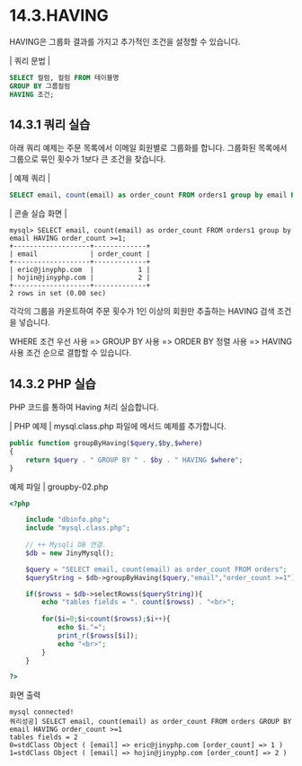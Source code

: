 # 14.3.HAVING 
HAVING은 그룹화 결과를 가지고 추가적인 조건을 설정할 수 있습니다.  

| 쿼리 문법 | 
```sql
SELECT 컬럼, 컬럼 FROM 테이블명
GROUP BY 그룹컬럼
HAVING 조건;

```

## 14.3.1 쿼리 실습 
아래 쿼리 예제는 주문 목록에서 이메일 회원별로 그룹화를 합니다. 그룹화된 목록에서 그룹으로 묶인 횟수가 1보다 큰 조건을 찾습니다.  

| 예제 쿼리 | 
```sql
SELECT email, count(email) as order_count FROM orders1 group by email HAVING order_count >=1; 
```

| 콘솔 실습 화면 | 
```
mysql> SELECT email, count(email) as order_count FROM orders1 group by email HAVING order_count >=1;
+-------------------+-------------+
| email             | order_count |
+-------------------+-------------+
| eric@jinyphp.com  |           1 |
| hojin@jinyphp.com |           2 |
+-------------------+-------------+
2 rows in set (0.00 sec)

```

각각의 그룹을 카운트하여 주문 횟수가 1인 이상의 회원만 추출하는 HAVING 검색 조건 을 넣습니다.  

WHERE 조건 우선 사용 => GROUP BY 사용 => ORDER BY 정렬 사용 => HAVING 사용 조건 순으로 결합할 수 있습니다.  

## 14.3.2 PHP 실습 
PHP 코드를 통하여 Having 처리 실습합니다. 

| PHP 예제 | 
mysql.class.php 파일에 메서드 예제를 추가합니다. 
```php
public function groupByHaving($query,$by,$where)
{
	return $query . " GROUP BY " . $by . " HAVING $where";
}

```

예제 파일 | groupby-02.php 
```php
<?php

	include "dbinfo.php";
	include "mysql.class.php";
 
	// ++ Mysqli DB 연결.
	$db = new JinyMysql();

	$query = "SELECT email, count(email) as order_count FROM orders";
	$queryString = $db->groupByHaving($query,"email","order_count >=1");

	if($rowss = $db->selectRowss($queryString)){
		echo "tables fields = ". count($rowss) . "<br>";
 
		for($i=0;$i<count($rowss);$i++){
			echo $i."=";            
			print_r($rowss[$i]);
			echo "<br>";
		}
	}

?>

```

화면 출력 
```
mysql connected!
쿼리성공] SELECT email, count(email) as order_count FROM orders GROUP BY email HAVING order_count >=1
tables fields = 2
0=stdClass Object ( [email] => eric@jinyphp.com [order_count] => 1 )
1=stdClass Object ( [email] => hojin@jinyphp.com [order_count] => 2 ) 

```
